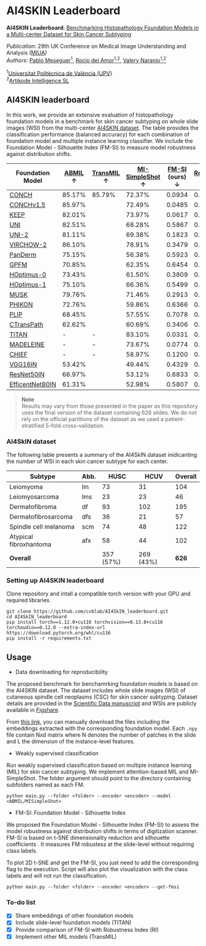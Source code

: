 # AI4SKIN Leaderboard

**AI4SKIN Leaderboard**: [Benchmarking Histopathology Foundation Models in a Multi-center Dataset for Skin Cancer Subtyping](https://doi.org/10.1007/978-3-031-98688-8_2)

_Publication_: 29th UK Conference on Medical Image Understanding and Analysis ([MIUA](https://conferences.leeds.ac.uk/miua/))  
_Authors_: [Pablo Meseguer<sup>1</sup>](https://scholar.google.es/citations?user=4r9lgdAAAAAJ&hl=es&oi=ao), [Rocío del Amor<sup>1,2</sup>](https://scholar.google.es/citations?user=CPCZPNkAAAAJ&hl=es&oi=ao), [Valery Naranjo<sup>1,2</sup>](https://scholar.google.com/citations?user=jk4XsG0AAAAJ&hl=es&oi=ao)

<sup>1</sup>[Universitat Politècnica de València (UPV)](https://www.upv.es/)  
<sup>2</sup>[Artikode Intelligence SL](https://www.artikode.com/)

## AI4SKIN leaderboard

In this work, we provide an extensive evaluation of histopathology foundation models in a benchmark for skin cancer subtyping on whole slide images (WSI) from the multi-center [AI4SKIN dataset](https://doi.org/10.1038/s41597-025-05108-3).
The table provides the classification performance (balanced accuracy) for each combination of foundation model and multiple instance learning classifier. We include the Foundation Model - Silhouette Index (FM-SI) to measure model robustness against distribution shifts.

| Foundation Model                                             | [ABMIL](https://proceedings.mlr.press/v80/ilse18a.html) ↑ | [TransMIL](https://doi.org/10.48550/arXiv.2106.00908) ↑ | [MI-SimpleShot](https://doi.org/10.1038/s41591-024-02857-3) ↑ | [FM-SI](https://doi.org/10.1007/978-3-031-98688-8_2) (ours) ↓ | [Robustness Index](https://doi.org/10.48550/arXiv.2501.18055) ↑ |
|--------------------------------------------------------------|-----------------------------------------------------------|---------------------------------------------------------|---------------------------------------------------------------|---------------------------------------------------------------|-----------------------------------------------------------------|
| [CONCH](https://doi.org/10.1038/s41591-024-02856-4)          | 85.17%                                                    | 85.79%                                                  | 72.37%                                                        | 0.0934                                                        | 0.8161                                                          |
| [CONCHv1.5](https://doi.org/10.48550/arXiv.2411.19666)       | 85.97%                                                    |                                                         | 72.49%                                                        | 0.0485                                                        | 0.9301                                                          |
| [KEEP](https://doi.org/10.48550/arXiv.2412.13126)            | 82.01%                                                    |                                                         | 73.97%                                                        | 0.0617                                                        | 0.8448                                                          |
| [UNI](https://doi.org/10.1038/s41591-024-02857-3)            | 82.51%                                                    |                                                         | 68.28%                                                        | 0.5867                                                        | 0.6258                                                          |
| [UNI-2](https://doi.org/10.1038/s41591-024-02857-3)          | 81.11%                                                    |                                                         | 69.38%                                                        | 0.1823                                                        | 0.7969                                                          |
| [VIRCHOW-2](https://doi.org/10.48550/arXiv.2408.00738)       | 86.10%                                                    |                                                         | 78.91%                                                        | 0.3479                                                        | 0.7984                                                          |
| [PanDerm](https://doi.org/10.1038/s41591-025-03747-y)        | 75.15%                                                    |                                                         | 56.38%                                                        | 0.5923                                                        | 0.5418                                                          |
| [GPFM](https://doi.org/10.48550/arXiv.2407.18449)            | 70.85%                                                    |                                                         | 62.35%                                                        | 0.6454                                                        | 0.5980                                                          |
| [HOptimus-0](https://www.bioptimus.com/)                     | 73.43%                                                    |                                                         | 61.50%                                                        | 0.3809                                                        | 0.6124                                                          |
| [HOptimus-1](https://www.bioptimus.com/h-optimus-1)          | 75.10%                                                    |                                                         | 66.36%                                                        | 0.5499                                                        | 0.6189                                                          |
| [MUSK](https://doi.org/10.1038/s41586-024-08378-w)           | 79.76%                                                    |                                                         | 71.46%                                                        | 0.2913                                                        | 0.7101                                                          |
| [PHIKON](https://doi.org/10.48550/arXiv.2409.09173)          | 72.76%                                                    |                                                         | 59.86%                                                        | 0.6366                                                        | 0.5594                                                          |
| [PLIP](https://doi.org/10.1038/s41591-023-02504-3)           | 68.45%                                                    |                                                         | 57.55%                                                        | 0.7078                                                        | 0.6008                                                          |
| [CTransPath](https://doi.org/10.1016/j.media.2022.102559)    | 62.62%                                                    |                                                         | 60.69%                                                        | 0.3406                                                        | 0.6341                                                          |
| [TITAN](https://doi.org/10.48550/arXiv.2411.19666)           | -                                                         | -                                                       | 83.10%                                                        | 0.0331                                                        | 0.9714                                                          |
| [MADELEINE](https://doi.org/10.1007/978-3-031-73414-4_2)     | -                                                         | -                                                       | 73.67%                                                        | 0.0774                                                        | 0.9065                                                          |
| [CHIEF](https://doi.org/10.1038/s41586-024-07894-z)          | -                                                         | -                                                       | 58.97%                                                        | 0.1200                                                        | 0.6943                                                          |
| [VGG16IN](https://doi.org/10.48550/arXiv.1409.1556)          | 53.42%                                                    |                                                         | 49.44%	                                                       | 0.4329                                                        | 0.4975                                                          |
| [ResNet50IN](https://doi.org/10.1109/CVPR.2016.90)           | 66.97%                                                    |                                                         | 53.12%                                                        | 0.6833                                                        | 0.5148                                                          |
| [EfficentNetB0IN](https://doi.org/10.48550/arXiv.1905.11946) | 61.31%                                                    |                                                         | 52.98%                                                        | 0.5807                                                        | 0.5144                                                          |

> **Note**  
> Results may vary from those presented in the paper as this repository uses the final version of the dataset containing 626 slides. We do not rely on the official partitions of the dataset as we used a patient-stratified 5-fold cross-validation. 

### AI4SkIN dataset

The following table presents a summary of the AI4SkIN dataset inidicanting the number of WSI in each skin cancer subtype for each center. 

| **Subtype**            | **Abb.** | **HUSC**  | **HCUV**  | **Overall** |
|------------------------|----------|-----------|-----------|-------------|
| Leiomyoma              | lm       | 73        | 31        | 104         |
| Leiomyosarcoma         | lms      | 23        | 23        | 46          |
| Dermatofibroma         | df       | 93        | 102       | 195         |
| Dermatofibrosarcoma    | dfs      | 36        | 21        | 57          |
| Spindle cell melanoma  | scm      | 74        | 48        | 122         |
| Atypical fibroxhantoma | afx      | 58        | 44        | 102         |
| **Overall**            |          | 357 (57%) | 269 (43%) | **626**     | 

### Setting up AI4SKIN leaderboard

Clone repository and intall a compatible torch version with your GPU and required libraries.

```
git clone https://github.com/cvblab/AI4SkIN_leaderboard.git
cd AI4SkIN_leaderboard
pip install torch==1.12.0+cu116 torchvision==0.13.0+cu116 torchaudio==0.12.0 --extra-index-url https://download.pytorch.org/whl/cu116
pip install -r requirements.txt
```

## Usage

* Data downloading for reproducibility

The proposed benchmark for benchamrking foundation models is based on the AI4SKIN dataset. The dataset includes whole slide images (WSI) of cutaneous spindle cell neoplasms (CSC) for skin cancer subtyping. Dataset details are provided in the [Scientific Data manuscript](https://doi.org/10.1038/s41597-025-05108-3) and WSIs are publicly available in [Figshare](https://doi.org/10.6084/m9.figshare.27118035).

From [this link](https://upvedues-my.sharepoint.com/:f:/g/personal/pabmees_upv_edu_es/EnVgZJtckMdJoPvDnqd3REUB_Oany7p6zFlQIwm3MQBLow?e=Mr8Sfg), you can manually download the files including the embeddings extracted with the corresponding foundation model. Each `.npy` file contain Nxd matrix where N denotes the number of patches in the slide and L the dimension of the instance-level features. 

* Weakly supervised classification 

Run weakly supervised classification based on multiple instance learning (MIL) for skin cancer subtyping. We implement attention-based MIL and MI-SimpleShot. The folder argument should point to the directory containing subfolders named as each FM.
```
python main.py --folder <folder> --encoder <encoder> --model <ABMIL/MISimpleShot>
```

* FM-SI: Foundation Model - Silhouette Index

We proposed the Foundation Model - Silhouette Index (FM-SI) to assess the model robustness against distribution shifts in terms of digitization scanner. FM-SI is based on t-SNE  dimensionality reduction and silhouette coefficients . It measures FM robustess at the slide-level without requiring class labels.

To plot 2D t-SNE and get the FM-SI, you just need to add the corresponding flag to the execution. Script will also plot the visualization with the class labels and will not run the classification. 

```
python main.py --folder <folder> --encoder <encoder> --get-fmsi
```

### To-do list

- [x] Share embeddings of other foundation models
- [x] Include slide-level foundation models (TITAN)
- [x] Provide comparison of FM-SI with Robustness Index (RI)
- [x] Implement other MIL models (TransMIL)